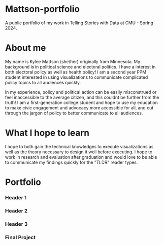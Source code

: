# Mattson-portfolio
A public portfolio of my work in Telling Stories with Data at CMU - Spring 2024. 

# About me
My name is Kylee Mattson (she/her) originally from Minnesota. My background is in political science and electoral politics. I have a interest in both electoral policy as well as health policy! I am a second year PPM student interested in using visualizations to communicate complicated policy topics to all audiences quickly. 

In my experience, policy and political action can be easily misconstrued or feel inaccessible to the average citizen, and this couldnt be further from the truth! I am a first-generation college student and hope to use my education to make civic engagement and advocacy more accessible for all, and cut through the jargon of policy to better communicate to all audiences.

# What I hope to learn
I hope to both gain the technical knowledges to execute visualizations as well as the theory necessary to design it well before executing. I hope to work in research and evaluation after graduation and would love to be able to communicate my findings quickly for the "TLDR" reader types. 

# Portfolio

### Header 1

### Header 2

### Header 3

### Final Project
